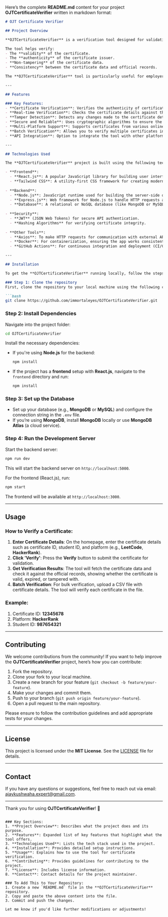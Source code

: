 Here’s the complete **README.md** content for your project **OJTCertificateVerifier** written in markdown format:

```markdown
# OJT Certificate Verifier

## Project Overview

**OJTCertificateVerifier** is a verification tool designed for validating certificates issued by Online Judge Training platforms (OJTs) such as **HackerRank**, **LeetCode**, **Codeforces**, and other coding challenge platforms. These platforms issue certificates to participants upon completion of courses or solving challenges. This tool ensures the authenticity of those certificates by cross-referencing the information against official records, ensuring that the certificates are legitimate and have not been tampered with.

The tool helps verify:
- The **validity** of the certificate.
- The **authenticity** of the certificate issuer.
- **Non-tampering** of the certificate data.
- **Consistency** between the certificate data and official records.

The **OJTCertificateVerifier** tool is particularly useful for employers, educational institutions, or anyone who wants to verify the credentials of an individual based on their online certification records from various competitive programming platforms.

---

## Features

### Key Features:
- **Certificate Verification**: Verifies the authenticity of certificates generated by online coding platforms.
- **Real-time Verification**: Checks the certificate details against the database of known issuers and official records.
- **Tamper Detection**: Detects any changes made to the certificate details after it has been issued.
- **Secure and Reliable**: Uses cryptographic algorithms to ensure the certificate hasn't been altered.
- **Multi-Platform Support**: Supports certificates from various online judge platforms, such as **LeetCode**, **HackerRank**, **Codeforces**, etc.
- **Batch Verification**: Allows you to verify multiple certificates in bulk, saving time for batch processing.
- **API Integration**: Option to integrate the tool with other platforms or services for automated verification.

---

## Technologies Used

The **OJTCertificateVerifier** project is built using the following technologies:

- **Frontend**:
  - **React.js**: A popular JavaScript library for building user interfaces.
  - **Tailwind CSS**: A utility-first CSS framework for creating modern, responsive layouts.
  
- **Backend**:
  - **Node.js**: JavaScript runtime used for building the server-side of the application.
  - **Express.js**: Web framework for Node.js to handle HTTP requests and responses.
  - **Database**: A relational or NoSQL database (like MongoDB or MySQL) to store user certificates and verification results.
  
- **Security**:
  - **JWT** (JSON Web Tokens) for secure API authentication.
  - **Hashing Algorithms** for verifying certificate integrity.
  
- **Other Tools**:
  - **Axios**: To make HTTP requests for communication with external APIs.
  - **Docker**: For containerization, ensuring the app works consistently across different environments.
  - **GitHub Actions**: For continuous integration and deployment (CI/CD).

---

## Installation

To get the **OJTCertificateVerifier** running locally, follow the steps below:

### Step 1: Clone the repository
First, clone the repository to your local machine using the following command:

```bash
git clone https://github.com/immortaleyes/OJTCertificateVerifier.git
```

### Step 2: Install Dependencies

Navigate into the project folder:

```bash
cd OJTCertificateVerifier
```

Install the necessary dependencies:

- If you're using **Node.js** for the backend:
  ```bash
  npm install
  ```

- If the project has a **frontend** setup with **React.js**, navigate to the `frontend` directory and run:
  ```bash
  npm install
  ```

### Step 3: Set up the Database

- Set up your database (e.g., **MongoDB** or **MySQL**) and configure the connection string in the `.env` file.
- If you’re using **MongoDB**, install **MongoDB** locally or use **MongoDB Atlas** (a cloud service).

### Step 4: Run the Development Server

Start the backend server:

```bash
npm run dev
```

This will start the backend server on `http://localhost:5000`.

For the frontend (React.js), run:

```bash
npm start
```

The frontend will be available at `http://localhost:3000`.

---

## Usage

### How to Verify a Certificate:

1. **Enter Certificate Details**: On the homepage, enter the certificate details such as certificate ID, student ID, and platform (e.g., **LeetCode**, **HackerRank**).
2. **Click 'Verify'**: Press the **Verify** button to submit the certificate for validation.
3. **Get Verification Results**: The tool will fetch the certificate data and check it against the official records, showing whether the certificate is valid, expired, or tampered with.
4. **Batch Verification**: For bulk verification, upload a CSV file with certificate details. The tool will verify each certificate in the file.

### Example:

1. Certificate ID: **12345678**
2. Platform: **HackerRank**
3. Student ID: **987654321**

---

## Contributing

We welcome contributions from the community! If you want to help improve the **OJTCertificateVerifier** project, here’s how you can contribute:

1. Fork the repository.
2. Clone your fork to your local machine.
3. Create a new branch for your feature (`git checkout -b feature/your-feature`).
4. Make your changes and commit them.
5. Push to your branch (`git push origin feature/your-feature`).
6. Open a pull request to the main repository.

Please ensure to follow the contribution guidelines and add appropriate tests for your changes.

---

## License

This project is licensed under the **MIT License**. See the [LICENSE](LICENSE) file for details.

---

## Contact

If you have any questions or suggestions, feel free to reach out via email: [ajaykushwaha.expert@gmail.com](mailto:ajaykushwaha.expert@gmail.com).

---

Thank you for using **OJTCertificateVerifier**! 🚀
```

### Key Sections:
1. **Project Overview**: Describes what the project does and its purpose.
2. **Features**: Expanded list of key features that highlight what the tool offers.
3. **Technologies Used**: Lists the tech stack used in the project.
4. **Installation**: Provides detailed setup instructions.
5. **Usage**: Explains how to use the tool for certificate verification.
6. **Contributing**: Provides guidelines for contributing to the project.
7. **License**: Includes license information.
8. **Contact**: Contact details for the project maintainer.

### To Add This to Your Repository:
1. Create a new `README.md` file in the **OJTCertificateVerifier** repository.
2. Copy and paste the above content into the file.
3. Commit and push the changes.

Let me know if you'd like further modifications or adjustments!
